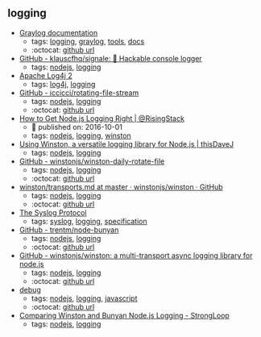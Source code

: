logging 
---
* [Graylog documentation ](http://docs.graylog.org)
    * tags: [logging](../tags/logging.md), [graylog](../tags/graylog.md), [tools](../tags/tools.md), [docs](../tags/docs.md)
    * :octocat: [github url](https://github.com/Graylog2)
* [GitHub - klauscfhq/signale: 👋 Hackable console logger](https://github.com/klauscfhq/signale)
    * tags: [nodejs](../tags/nodejs.md), [logging](../tags/logging.md)
* [Apache Log4j 2](https://logging.apache.org/log4j/2.x/)
    * tags: [log4j](../tags/log4j.md), [logging](../tags/logging.md)
* [GitHub - iccicci/rotating-file-stream](https://github.com/iccicci/rotating-file-stream)
    * tags: [nodejs](../tags/nodejs.md), [logging](../tags/logging.md)
    * :octocat: [github url](https://github.com/iccicci/rotating-file-stream)
* [How to Get Node.js Logging Right | @RisingStack](https://blog.risingstack.com/node-js-logging-tutorial/)
    * :calendar: published on: 2016-10-01
    * tags: [nodejs](../tags/nodejs.md), [logging](../tags/logging.md), [winston](../tags/winston.md)
* [Using Winston, a versatile logging library for Node.js | thisDaveJ](http://thisdavej.com/using-winston-a-versatile-logging-library-for-node-js/)
    * tags: [nodejs](../tags/nodejs.md), [logging](../tags/logging.md)
* [GitHub - winstonjs/winston-daily-rotate-file](https://github.com/winstonjs/winston-daily-rotate-file)
    * tags: [nodejs](../tags/nodejs.md), [logging](../tags/logging.md)
    * :octocat: [github url](https://github.com/winstonjs/winston-daily-rotate-file)
* [winston/transports.md at master · winstonjs/winston · GitHub](https://github.com/winstonjs/winston/blob/master/docs/transports.md)
    * tags: [nodejs](../tags/nodejs.md), [logging](../tags/logging.md)
    * :octocat: [github url](https://github.com/winstonjs/winston)
* [The Syslog Protocol](https://tools.ietf.org/html/rfc5424)
    * tags: [syslog](../tags/syslog.md), [logging](../tags/logging.md), [specification](../tags/specification.md)
* [GitHub - trentm/node-bunyan](https://github.com/trentm/node-bunyan)
    * tags: [nodejs](../tags/nodejs.md), [logging](../tags/logging.md)
    * :octocat: [github url](https://github.com/trentm/node-bunyan)
* [GitHub - winstonjs/winston: a multi-transport async logging library for node.js](https://github.com/winstonjs/winston)
    * tags: [nodejs](../tags/nodejs.md), [logging](../tags/logging.md)
    * :octocat: [github url](https://github.com/winstonjs/winston)
* [debug](https://www.npmjs.com/package/debug)
    * tags: [nodejs](../tags/nodejs.md), [logging](../tags/logging.md), [javascript](../tags/javascript.md)
    * :octocat: [github url](https://github.com/visionmedia/debug)
* [Comparing Winston and Bunyan Node.js Logging - StrongLoop](https://strongloop.com/strongblog/compare-node-js-logging-winston-bunyan/)
    * tags: [nodejs](../tags/nodejs.md), [logging](../tags/logging.md)
